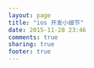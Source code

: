 ```yaml
---
layout: page
title: "ios 开发小细节"
date: 2015-11-28 23:46
comments: true
sharing: true
footer: true
---
```

